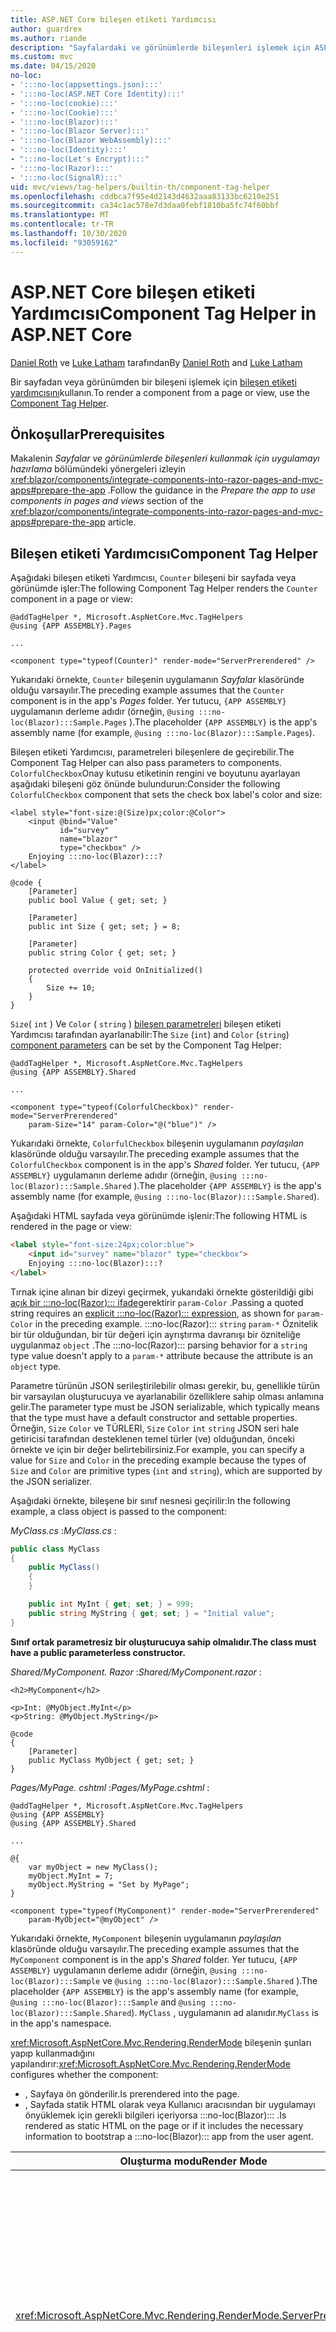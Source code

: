 ```yaml
---
title: ASP.NET Core bileşen etiketi Yardımcısı
author: guardrex
ms.author: riande
description: "Sayfalardaki ve görünümlerde bileşenleri işlemek için ASP.NET Core bileşen etiketi Yardımcısı 'nı kullanmayı öğrenin :::no-loc(Razor)::: ."
ms.custom: mvc
ms.date: 04/15/2020
no-loc:
- ':::no-loc(appsettings.json):::'
- ':::no-loc(ASP.NET Core Identity):::'
- ':::no-loc(cookie):::'
- ':::no-loc(Cookie):::'
- ':::no-loc(Blazor):::'
- ':::no-loc(Blazor Server):::'
- ':::no-loc(Blazor WebAssembly):::'
- ':::no-loc(Identity):::'
- ":::no-loc(Let's Encrypt):::"
- ':::no-loc(Razor):::'
- ':::no-loc(SignalR):::'
uid: mvc/views/tag-helpers/builtin-th/component-tag-helper
ms.openlocfilehash: cddbca7f95e4d2143d4632aaa83133bc6210e251
ms.sourcegitcommit: ca34c1ac578e7d3daa0febf1810ba5fc74f60bbf
ms.translationtype: MT
ms.contentlocale: tr-TR
ms.lasthandoff: 10/30/2020
ms.locfileid: "93059162"
---
```

# <a name="component-tag-helper-in-aspnet-core"></a><span data-ttu-id="c1767-103">ASP.NET Core bileşen etiketi Yardımcısı</span><span class="sxs-lookup"><span data-stu-id="c1767-103">Component Tag Helper in ASP.NET Core</span></span>

<span data-ttu-id="c1767-104">[Daniel Roth](https://github.com/danroth27) ve [Luke Latham](https://github.com/guardrex) tarafından</span><span class="sxs-lookup"><span data-stu-id="c1767-104">By [Daniel Roth](https://github.com/danroth27) and [Luke Latham](https://github.com/guardrex)</span></span>

<span data-ttu-id="c1767-105">Bir sayfadan veya görünümden bir bileşeni işlemek için [bileşen etiketi yardımcısını](xref:Microsoft.AspNetCore.Mvc.TagHelpers.ComponentTagHelper)kullanın.</span><span class="sxs-lookup"><span data-stu-id="c1767-105">To render a component from a page or view, use the [Component Tag Helper](xref:Microsoft.AspNetCore.Mvc.TagHelpers.ComponentTagHelper).</span></span>

## <a name="prerequisites"></a><span data-ttu-id="c1767-106">Önkoşullar</span><span class="sxs-lookup"><span data-stu-id="c1767-106">Prerequisites</span></span>

<span data-ttu-id="c1767-107">Makalenin *Sayfalar ve görünümlerde bileşenleri kullanmak için uygulamayı hazırlama* bölümündeki yönergeleri izleyin <xref:blazor/components/integrate-components-into-razor-pages-and-mvc-apps#prepare-the-app> .</span><span class="sxs-lookup"><span data-stu-id="c1767-107">Follow the guidance in the *Prepare the app to use components in pages and views* section of the <xref:blazor/components/integrate-components-into-razor-pages-and-mvc-apps#prepare-the-app> article.</span></span>

## <a name="component-tag-helper"></a><span data-ttu-id="c1767-108">Bileşen etiketi Yardımcısı</span><span class="sxs-lookup"><span data-stu-id="c1767-108">Component Tag Helper</span></span>

<span data-ttu-id="c1767-109">Aşağıdaki bileşen etiketi Yardımcısı, `Counter` bileşeni bir sayfada veya görünümde işler:</span><span class="sxs-lookup"><span data-stu-id="c1767-109">The following Component Tag Helper renders the `Counter` component in a page or view:</span></span>

```cshtml
@addTagHelper *, Microsoft.AspNetCore.Mvc.TagHelpers
@using {APP ASSEMBLY}.Pages

...

<component type="typeof(Counter)" render-mode="ServerPrerendered" />
```

<span data-ttu-id="c1767-110">Yukarıdaki örnekte, `Counter` bileşenin uygulamanın *Sayfalar* klasöründe olduğu varsayılır.</span><span class="sxs-lookup"><span data-stu-id="c1767-110">The preceding example assumes that the `Counter` component is in the app's *Pages* folder.</span></span> <span data-ttu-id="c1767-111">Yer tutucu, `{APP ASSEMBLY}` uygulamanın derleme adıdır (örneğin, `@using :::no-loc(Blazor):::Sample.Pages` ).</span><span class="sxs-lookup"><span data-stu-id="c1767-111">The placeholder `{APP ASSEMBLY}` is the app's assembly name (for example, `@using :::no-loc(Blazor):::Sample.Pages`).</span></span>

<span data-ttu-id="c1767-112">Bileşen etiketi Yardımcısı, parametreleri bileşenlere de geçirebilir.</span><span class="sxs-lookup"><span data-stu-id="c1767-112">The Component Tag Helper can also pass parameters to components.</span></span> <span data-ttu-id="c1767-113">`ColorfulCheckbox`Onay kutusu etiketinin rengini ve boyutunu ayarlayan aşağıdaki bileşeni göz önünde bulundurun:</span><span class="sxs-lookup"><span data-stu-id="c1767-113">Consider the following `ColorfulCheckbox` component that sets the check box label's color and size:</span></span>

```razor
<label style="font-size:@(Size)px;color:@Color">
    <input @bind="Value"
           id="survey" 
           name="blazor" 
           type="checkbox" />
    Enjoying :::no-loc(Blazor):::?
</label>

@code {
    [Parameter]
    public bool Value { get; set; }

    [Parameter]
    public int Size { get; set; } = 8;

    [Parameter]
    public string Color { get; set; }

    protected override void OnInitialized()
    {
        Size += 10;
    }
}
```

<span data-ttu-id="c1767-114">`Size`( `int` ) Ve `Color` ( `string` ) [bileşen parametreleri](xref:blazor/components/index#component-parameters) bileşen etiketi Yardımcısı tarafından ayarlanabilir:</span><span class="sxs-lookup"><span data-stu-id="c1767-114">The `Size` (`int`) and `Color` (`string`) [component parameters](xref:blazor/components/index#component-parameters) can be set by the Component Tag Helper:</span></span>

```cshtml
@addTagHelper *, Microsoft.AspNetCore.Mvc.TagHelpers
@using {APP ASSEMBLY}.Shared

...

<component type="typeof(ColorfulCheckbox)" render-mode="ServerPrerendered" 
    param-Size="14" param-Color="@("blue")" />
```

<span data-ttu-id="c1767-115">Yukarıdaki örnekte, `ColorfulCheckbox` bileşenin uygulamanın *paylaşılan* klasöründe olduğu varsayılır.</span><span class="sxs-lookup"><span data-stu-id="c1767-115">The preceding example assumes that the `ColorfulCheckbox` component is in the app's *Shared* folder.</span></span> <span data-ttu-id="c1767-116">Yer tutucu, `{APP ASSEMBLY}` uygulamanın derleme adıdır (örneğin, `@using :::no-loc(Blazor):::Sample.Shared` ).</span><span class="sxs-lookup"><span data-stu-id="c1767-116">The placeholder `{APP ASSEMBLY}` is the app's assembly name (for example, `@using :::no-loc(Blazor):::Sample.Shared`).</span></span>

<span data-ttu-id="c1767-117">Aşağıdaki HTML sayfada veya görünümde işlenir:</span><span class="sxs-lookup"><span data-stu-id="c1767-117">The following HTML is rendered in the page or view:</span></span>

```html
<label style="font-size:24px;color:blue">
    <input id="survey" name="blazor" type="checkbox">
    Enjoying :::no-loc(Blazor):::?
</label>
```

<span data-ttu-id="c1767-118">Tırnak içine alınan bir dizeyi geçirmek, yukarıdaki örnekte gösterildiği gibi [açık bir :::no-loc(Razor)::: ifade](xref:mvc/views/razor#explicit-razor-expressions)gerektirir `param-Color` .</span><span class="sxs-lookup"><span data-stu-id="c1767-118">Passing a quoted string requires an [explicit :::no-loc(Razor)::: expression](xref:mvc/views/razor#explicit-razor-expressions), as shown for `param-Color` in the preceding example.</span></span> <span data-ttu-id="c1767-119">:::no-loc(Razor)::: `string` `param-*` Öznitelik bir tür olduğundan, bir tür değeri için ayrıştırma davranışı bir özniteliğe uygulanmaz `object` .</span><span class="sxs-lookup"><span data-stu-id="c1767-119">The :::no-loc(Razor)::: parsing behavior for a `string` type value doesn't apply to a `param-*` attribute because the attribute is an `object` type.</span></span>

<span data-ttu-id="c1767-120">Parametre türünün JSON serileştirilebilir olması gerekir, bu, genellikle türün bir varsayılan oluşturucuya ve ayarlanabilir özelliklere sahip olması anlamına gelir.</span><span class="sxs-lookup"><span data-stu-id="c1767-120">The parameter type must be JSON serializable, which typically means that the type must have a default constructor and settable properties.</span></span> <span data-ttu-id="c1767-121">Örneğin, `Size` `Color` ve TÜRLERI, `Size` `Color` `int` `string` JSON seri hale getiricisi tarafından desteklenen temel türler (ve) olduğundan, önceki örnekte ve için bir değer belirtebilirsiniz.</span><span class="sxs-lookup"><span data-stu-id="c1767-121">For example, you can specify a value for `Size` and `Color` in the preceding example because the types of `Size` and `Color` are primitive types (`int` and `string`), which are supported by the JSON serializer.</span></span>

<span data-ttu-id="c1767-122">Aşağıdaki örnekte, bileşene bir sınıf nesnesi geçirilir:</span><span class="sxs-lookup"><span data-stu-id="c1767-122">In the following example, a class object is passed to the component:</span></span>

<span data-ttu-id="c1767-123">*MyClass.cs* :</span><span class="sxs-lookup"><span data-stu-id="c1767-123">*MyClass.cs* :</span></span>

```csharp
public class MyClass
{
    public MyClass()
    {
    }

    public int MyInt { get; set; } = 999;
    public string MyString { get; set; } = "Initial value";
}
```

<span data-ttu-id="c1767-124">**Sınıf ortak parametresiz bir oluşturucuya sahip olmalıdır.**</span><span class="sxs-lookup"><span data-stu-id="c1767-124">**The class must have a public parameterless constructor.**</span></span>

<span data-ttu-id="c1767-125">*Shared/MyComponent. Razor* :</span><span class="sxs-lookup"><span data-stu-id="c1767-125">*Shared/MyComponent.razor* :</span></span>

```razor
<h2>MyComponent</h2>

<p>Int: @MyObject.MyInt</p>
<p>String: @MyObject.MyString</p>

@code
{
    [Parameter]
    public MyClass MyObject { get; set; }
}
```

<span data-ttu-id="c1767-126">*Pages/MyPage. cshtml* :</span><span class="sxs-lookup"><span data-stu-id="c1767-126">*Pages/MyPage.cshtml* :</span></span>

```cshtml
@addTagHelper *, Microsoft.AspNetCore.Mvc.TagHelpers
@using {APP ASSEMBLY}
@using {APP ASSEMBLY}.Shared

...

@{
    var myObject = new MyClass();
    myObject.MyInt = 7;
    myObject.MyString = "Set by MyPage";
}

<component type="typeof(MyComponent)" render-mode="ServerPrerendered" 
    param-MyObject="@myObject" />
```

<span data-ttu-id="c1767-127">Yukarıdaki örnekte, `MyComponent` bileşenin uygulamanın *paylaşılan* klasöründe olduğu varsayılır.</span><span class="sxs-lookup"><span data-stu-id="c1767-127">The preceding example assumes that the `MyComponent` component is in the app's *Shared* folder.</span></span> <span data-ttu-id="c1767-128">Yer tutucu, `{APP ASSEMBLY}` uygulamanın derleme adıdır (örneğin, `@using :::no-loc(Blazor):::Sample` ve `@using :::no-loc(Blazor):::Sample.Shared` ).</span><span class="sxs-lookup"><span data-stu-id="c1767-128">The placeholder `{APP ASSEMBLY}` is the app's assembly name (for example, `@using :::no-loc(Blazor):::Sample` and `@using :::no-loc(Blazor):::Sample.Shared`).</span></span> <span data-ttu-id="c1767-129">`MyClass` , uygulamanın ad alanıdır.</span><span class="sxs-lookup"><span data-stu-id="c1767-129">`MyClass` is in the app's namespace.</span></span>

<span data-ttu-id="c1767-130"><xref:Microsoft.AspNetCore.Mvc.Rendering.RenderMode> bileşenin şunları yapıp kullanmadığını yapılandırır:</span><span class="sxs-lookup"><span data-stu-id="c1767-130"><xref:Microsoft.AspNetCore.Mvc.Rendering.RenderMode> configures whether the component:</span></span>

* <span data-ttu-id="c1767-131">, Sayfaya ön gönderilir.</span><span class="sxs-lookup"><span data-stu-id="c1767-131">Is prerendered into the page.</span></span>
* <span data-ttu-id="c1767-132">, Sayfada statik HTML olarak veya Kullanıcı aracısından bir uygulamayı önyüklemek için gerekli bilgileri içeriyorsa :::no-loc(Blazor)::: .</span><span class="sxs-lookup"><span data-stu-id="c1767-132">Is rendered as static HTML on the page or if it includes the necessary information to bootstrap a :::no-loc(Blazor)::: app from the user agent.</span></span>

| <span data-ttu-id="c1767-133">Oluşturma modu</span><span class="sxs-lookup"><span data-stu-id="c1767-133">Render Mode</span></span> | <span data-ttu-id="c1767-134">Açıklama</span><span class="sxs-lookup"><span data-stu-id="c1767-134">Description</span></span> |
| ----------- | ----------- |
| <xref:Microsoft.AspNetCore.Mvc.Rendering.RenderMode.ServerPrerendered> | <span data-ttu-id="c1767-135">Bileşeni statik HTML olarak işler ve uygulama için bir işaret içerir :::no-loc(Blazor Server)::: .</span><span class="sxs-lookup"><span data-stu-id="c1767-135">Renders the component into static HTML and includes a marker for a :::no-loc(Blazor Server)::: app.</span></span> <span data-ttu-id="c1767-136">Kullanıcı Aracısı başladığında, bu işaretleyici bir uygulamayı önyüklemek için kullanılır :::no-loc(Blazor)::: .</span><span class="sxs-lookup"><span data-stu-id="c1767-136">When the user-agent starts, this marker is used to bootstrap a :::no-loc(Blazor)::: app.</span></span> |
| <xref:Microsoft.AspNetCore.Mvc.Rendering.RenderMode.Server> | <span data-ttu-id="c1767-137">Bir uygulama için işaretleyici işler :::no-loc(Blazor Server)::: .</span><span class="sxs-lookup"><span data-stu-id="c1767-137">Renders a marker for a :::no-loc(Blazor Server)::: app.</span></span> <span data-ttu-id="c1767-138">Bileşen çıkışı dahil değildir.</span><span class="sxs-lookup"><span data-stu-id="c1767-138">Output from the component isn't included.</span></span> <span data-ttu-id="c1767-139">Kullanıcı Aracısı başladığında, bu işaretleyici bir uygulamayı önyüklemek için kullanılır :::no-loc(Blazor)::: .</span><span class="sxs-lookup"><span data-stu-id="c1767-139">When the user-agent starts, this marker is used to bootstrap a :::no-loc(Blazor)::: app.</span></span> |
| <xref:Microsoft.AspNetCore.Mvc.Rendering.RenderMode.Static> | <span data-ttu-id="c1767-140">Bileşeni statik HTML olarak işler.</span><span class="sxs-lookup"><span data-stu-id="c1767-140">Renders the component into static HTML.</span></span> |

<span data-ttu-id="c1767-141">Sayfalar ve görünümler bileşenleri kullanırken, listesiyse doğru değildir.</span><span class="sxs-lookup"><span data-stu-id="c1767-141">While pages and views can use components, the converse isn't true.</span></span> <span data-ttu-id="c1767-142">Bileşenler, kısmi görünümler ve bölümler gibi görünüm ve sayfaya özgü özellikleri kullanamaz.</span><span class="sxs-lookup"><span data-stu-id="c1767-142">Components can't use view- and page-specific features, such as partial views and sections.</span></span> <span data-ttu-id="c1767-143">Bileşen içindeki kısmi görünümden mantığı kullanmak için kısmi görünüm mantığını bir bileşene ayırın.</span><span class="sxs-lookup"><span data-stu-id="c1767-143">To use logic from a partial view in a component, factor out the partial view logic into a component.</span></span>

<span data-ttu-id="c1767-144">Statik HTML sayfasından sunucu bileşenleri işleme desteklenmiyor.</span><span class="sxs-lookup"><span data-stu-id="c1767-144">Rendering server components from a static HTML page isn't supported.</span></span>

## <a name="additional-resources"></a><span data-ttu-id="c1767-145">Ek kaynaklar</span><span class="sxs-lookup"><span data-stu-id="c1767-145">Additional resources</span></span>

* <xref:Microsoft.AspNetCore.Mvc.TagHelpers.ComponentTagHelper>
* <xref:mvc/views/tag-helpers/intro>
* <xref:blazor/components/index>
